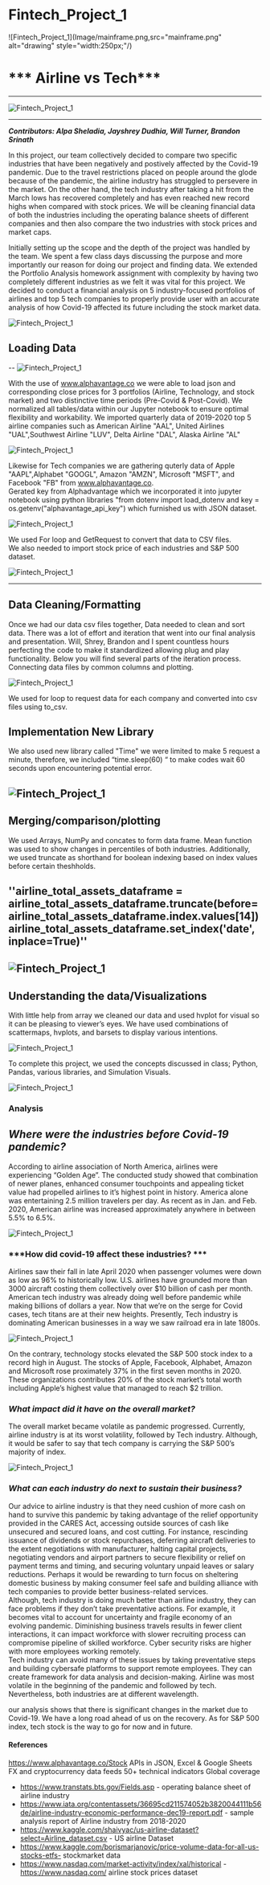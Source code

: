 # Fintech_Project_1

![Fintech_Project_1](Image/mainframe.png,src="mainframe.png" alt="drawing" style="width:250px;"/)

# *** Airline vs Tech***
			
--- 
![Fintech_Project_1](Image/Fintech_hero.png)

---
***Contributors: Alpa Sheladia, Jayshrey Dudhia, Will Turner, Brandon Srinath***

In this project, our team collectively decided to compare two specific industries that have been negatively and postively affected by the Covid-19 pandemic. Due to the travel restrictions placed on people around the glode because of the pandemic, the airline industry has struggled to persevere in the market. On the other hand, the tech industry after taking a hit from the March lows has recovered completely and has even reached new record highs when compared with stock prices. We will  be cleaning financial data of both the industries including the operating balance sheets of different companies and then also compare the two industries with stock prices and market caps. 

Initially setting up the scope and the depth of the project was handled by the team. We spent a few class days discussing the purpose and more importantly our reason for doing our project and finding data. We extended the Portfolio Analysis homework assignment with complexity by having two completely different industries as we felt it was vital for this project. We decided to conduct a financial analysis on 5 industry-focused portfolios of airlines and top 5 tech companies to properly provide user with an accurate analysis of how Covid-19 affected its future including the stock market data. 

![Fintech_Project_1](Image/bull_vs_bear.png)

## **Loading Data** 
--
![Fintech_Project_1](Image/2020.png)

With the use of www.alphavantage.co we were able to load json and corresponding close prices for 3 portfolios (Airline, Technology, and stock market) and two distinctive time periods (Pre-Covid & Post-Covid). We normalized all tables/data within our Jupyter notebook to ensure optimal flexibility and workability. 
We imported quarterly data of 2019-2020 top 5 airline companies such as American Airline "AAL", United Airlines "UAL",Southwest Airline "LUV", Delta Airline "DAL", Alaska Airline "AL"  

![Fintech_Project_1](Image/Airline_tech.png)

 
Likewise for Tech companies we are gathering quterly data of Apple "AAPL",Alphabet "GOOGL", Amazon "AMZN", Microsoft "MSFT", and Facebook "FB" from www.alphavantage.co.  
Gerated key from Alphadvantage which we incorporated it into jupyter notebook using python libraries "from dotenv import load_dotenv and key = os.getenv("alphavantage_api_key") which furnished us with JSON dataset. 

![Fintech_Project_1](Image/Tech_Titan.png)

We used For loop and GetRequest to convert that data to CSV files.  
We also needed to import stock price of each industries and S&P 500 dataset. 

![Fintech_Project_1](Image/Biggest-Tech-Companies.png)

---

##  **Data Cleaning/Formatting**

Once we had our data csv files together, Data needed to clean and sort data. There was a lot of effort and iteration that went into our final analysis and presentation. Will, Shrey, Brandon and I spent countless hours perfecting the code to make it standardized allowing plug and play functionality. Below you will find several parts of the iteration process. Connecting data files by common columns and plotting.  

![Fintech_Project_1](Image/clean_format.png)



We used for loop to request data for each company and converted into csv files using to_csv. 

## **Implementation New Library**  

We also used new library called "Time" we were limited to make 5 request a minute, therefore, 
we included “time.sleep(60) “ to make codes wait 60 seconds upon encountering potential error. 

![Fintech_Project_1](Image/Increased_volatility_with_the_start_of_COVID-19.png)
----
 
## **Merging/comparison/plotting**

We used Arrays, NumPy and concates to form data frame. Mean function was used to show changes in percentiles of both industries. Additionally, we used truncate as shorthand for boolean indexing based on index values before certain theshholds. 

''airline_total_assets_dataframe = airline_total_assets_dataframe.truncate(before=airline_total_assets_dataframe.index.values[14])
airline_total_assets_dataframe.set_index('date', inplace=True)''
---
![Fintech_Project_1](Image/Airline_&_Tech_PCT_Change_Assets.png)
----

## **Understanding the data/Visualizations**

With little help from array we cleaned our data and used hvplot for visual so it can be pleasing to viewer’s eyes. We have used combinations of scattermaps, hvplots, and barsets to display various intentions. 

![Fintech_Project_1](Image/Airline_stock_prices_dropping_after_COVID-19.png)

To complete this project, we used the concepts discussed in class; Python, Pandas, various libraries, and Simulation Visuals. 

![Fintech_Project_1](Image/PyViz_Plotly.png)


### Analysis

## ***Where were the industries before Covid-19 pandemic?***


According to airline association of North America, airlines were experiencing “Golden Age”. The conducted study showed that combination of newer planes, enhanced consumer touchpoints and appealing ticket value had propelled airlines to it’s highest point in history. America alone was entertaining 2.5 million travelers per day. As recent as in Jan. and Feb. 2020, American airline was increased approximately anywhere in between 5.5% to 6.5%.  

![Fintech_Project_1](Image/Airlines_being_pumped_with_cash.png)

 
### ***How did covid-19 affect these industries? ***


Airlines saw their fall in late April 2020 when passenger volumes were down as low as 96% to historically low. U.S. airlines have grounded more than 3000 aircraft costing them collectively over $10 billion of cash per month. 
American tech industry was already doing well before pandemic while making billions of dollars a year. Now that we’re on the serge for Covid cases, tech titans are at their new heights. Presently, Tech industry is dominating American businesses in a way we saw railroad era in late 1800s.  

![Fintech_Project_1](Image/Increased_volatility_with_the_start_of_COVID-19.png)

 On the contrary, technology stocks elevated the S&P 500 stock index to a record high in August. The stocks of Apple, Facebook, Alphabet, Amazon and Microsoft rose proximately 37% in the first seven months in 2020. These organizations contributes 20% of the stock market’s total worth including Apple’s highest value that managed to reach $2 trillion.  
 
### ***What impact did it have on the overall market?***


The overall market became volatile as pandemic progressed. Currently, airline industry is at its worst volatility, followed by Tech industry. Although, it would be safer to say that tech company is carrying the S&P 500’s majority of index. 

![Fintech_Project_1](Image/Biggest-Tech-Companies.png)

 
### ***What can each industry do next to sustain their business?***


 Our advice to airline industry is that they need cushion of more cash on hand to survive this pandemic by taking advantage of the relief opportunity provided in the CARES Act, accessing outside sources of cash like unsecured and secured loans, and cost cutting.
For instance, rescinding issuance of dividends or stock repurchases, deferring aircraft deliveries to the extent negotiations with manufacturer, halting capital projects, negotiating vendors and airport partners to secure flexibility or relief on payment terms and timing, and securing voluntary unpaid leaves or salary reductions. Perhaps it would be rewarding to turn focus on 
sheltering domestic business by making consumer feel safe and building alliance with tech companies to provide better business-related services.  
Although, tech industry is doing much better than airline industry, they can face problems if they don’t take preventative actions. For example, it becomes vital to account for uncertainty and fragile economy of an evolving pandemic. Diminishing business travels results in fewer client interactions, it can impact workforce with slower recruiting process can compromise pipeline of skilled workforce. Cyber security risks are higher with more employees working remotely.  
	Tech industry can avoid many of these issues by taking preventative steps and building cybersafe platforms to support remote employees. They can create framework for data analysis and decision-making. 
	Airline was most volatile in the beginning of the pandemic and followed by tech. Nevertheless, both industries are at different wavelength.  
 
our analysis shows that there is significant changes in the market due to Covid-19. We have a long road ahead of us on the recovery. As for S&P 500 index, tech stock is the way to go for now and in future.  



#### References

https://www.alphavantage.co/Stock APIs in JSON, Excel & Google Sheets
 FX and cryptocurrency data feeds
 50+ technical indicators
 Global coverage
- https://www.transtats.bts.gov/Fields.asp - operating balance sheet of airline industry
- https://www.iata.org/contentassets/36695cd211574052b3820044111b56de/airline-industry-economic-performance-dec19-report.pdf - sample analysis report of Airline industry from 2018-2020
- https://www.kaggle.com/shaivyac/us-airline-dataset?select=Airline_dataset.csv - US airline Dataset
- https://www.kaggle.com/borismarjanovic/price-volume-data-for-all-us-stocks-etfs- stockmarket data
- https://www.nasdaq.com/market-activity/index/xal/historical - https://www.nasdaq.com/ airline stock prices dataset



